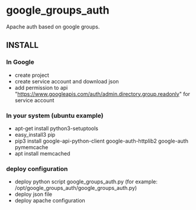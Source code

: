 # google_groups_auth
Apache auth based on google groups.

## INSTALL


### In Google
  * create project
  * create service account and download json
  * add permission to api "https://www.googleapis.com/auth/admin.directory.group.readonly" for service account


### In your system (ubuntu example)
  * apt-get install python3-setuptools
  * easy_install3 pip
  * pip3 install google-api-python-client google-auth-httplib2 google-auth pymemcache
  * apt install memcached

### deploy configuration

  * deploy python script google_groups_auth.py (for example: /opt/google_groups_auth/google_groups_auth.py)
  * deploy json file
  * deploy apache configuration 

